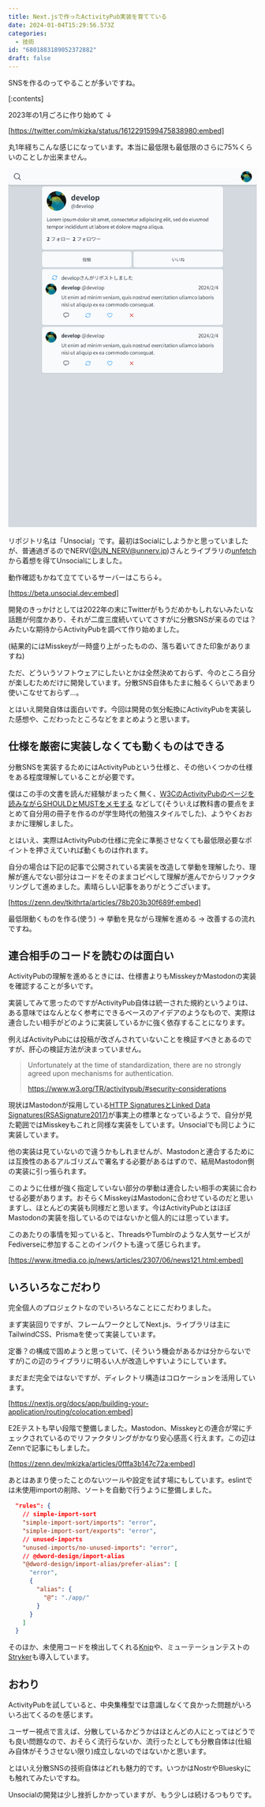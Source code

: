 ```yaml
---
title: Next.jsで作ったActivityPub実装を育てている
date: 2024-01-04T15:29:56.573Z
categories:
  - 技術
id: "6801883189052372882"
draft: false
---
```


SNSを作るのってやることが多いですね。

<!-- more -->

[:contents]

2023年の1月ごろに作り始めて ↓

[https://twitter.com/mkizka/status/1612291599475838980:embed]

丸1年経ちこんな感じになっています。本当に最低限も最低限のさらに75%くらいのことしか出来ません。

![Unsocialの現状のデザイン](https://raw.githubusercontent.com/mkizka/unsocial/main/screenshot1.png)

リポジトリ名は「Unsocial」です。最初はSocialにしようかと思っていましたが、普通過ぎるのでNERV([@UN_NERV@unnerv.jp](https://unnerv.jp/@UN_NERV))さんとライブラリの[unfetch](https://www.npmjs.com/package/unfetch)から着想を得てUnsocialにしました。

動作確認もかねて立てているサーバーはこちら↓。

[https://beta.unsocial.dev:embed]

開発のきっかけとしては2022年の末にTwitterがもうだめかもしれないみたいな話題が何度かあり、それが二度三度続いていてさすがに分散SNSが来るのでは？みたいな期待からActivityPubを調べて作り始めました。

(結果的にはMisskeyが一時盛り上がったものの、落ち着いてきた印象がありますね)

ただ、どういうソフトウェアにしたいとかは全然決めておらず、今のところ自分が楽しむためだけに開発しています。分散SNS自体もたまに触るくらいであまり使いこなせておらず...。

とはいえ開発自体は面白いです。今回は開発の気分転換にActivityPubを実装した感想や、こだわったところなどをまとめようと思います。

## 仕様を厳密に実装しなくても動くものはできる

分散SNSを実装するためにはActivityPubという仕様と、その他いくつかの仕様をある程度理解していることが必要です。

僕はこの手の文書を読んだ経験がまったく無く、[W3CのActivityPubのページを読みながらSHOULDとMUSTをメモする](https://scrapbox.io/mkizka/ActivityPub%E4%BB%95%E6%A7%98%E3%81%AEMUST%E3%81%A8SHOULD%E3%81%BE%E3%81%A8%E3%82%81) などして(そういえば教科書の要点をまとめて自分用の冊子を作るのが学生時代の勉強スタイルでした)、ようやくおおまかに理解しました。

とはいえ、実際はActivityPubの仕様に完全に準拠させなくても最低限必要なポイントを押さえていれば動くものは作れます。

自分の場合は下記の記事で公開されている実装を改造して挙動を理解したり、理解が進んでない部分はコードをそのままコピペして理解が進んでからリファクタリングして進めました。素晴らしい記事をありがとうございます。

[https://zenn.dev/tkithrta/articles/78b203b30f689f:embed]

最低限動くものを作る(使う) → 挙動を見ながら理解を進める → 改善するの流れですね。

## 連合相手のコードを読むのは面白い

ActivityPubの理解を進めるときには、仕様書よりもMisskeyかMastodonの実装を確認することが多いです。

実装してみて思ったのですがActivityPub自体は統一された規約というよりは、ある意味ではなんとなく参考にできるベースのアイデアのようなもので、実際は連合したい相手がどのように実装しているかに強く依存することになります。

例えばActivityPubには投稿が改ざんされていないことを検証すべきとあるのですが、肝心の検証方法が決まっていません。

> Unfortunately at the time of standardization, there are no strongly agreed upon mechanisms for authentication.
>
> https://www.w3.org/TR/activitypub/#security-considerations

現状はMastodonが採用している[HTTP SignaturesとLinked Data Signatures(RSASignature2017)](https://docs.joinmastodon.org/spec/security/)が事実上の標準となっているようで、自分が見た範囲ではMisskeyもこれと同様な実装をしています。Unsocialでも同じように実装しています。

他の実装は見ていないので違うかもしれませんが、Mastodonと連合するためには互換性のあるアルゴリズムで署名する必要があるはずので、結局Mastodon側の実装に引っ張られます。

このように仕様が強く指定していない部分の挙動は連合したい相手の実装に合わせる必要があります。おそらくMisskeyはMastodonに合わせているのだと思いますし、ほとんどの実装も同様だと思います。今はActivityPubとはほぼMastodonの実装を指しているのではないかと個人的には思っています。

このあたりの事情を知っていると、ThreadsやTumblrのような人気サービスがFediverseに参加することのインパクトも違って感じられます。

[https://www.itmedia.co.jp/news/articles/2307/06/news121.html:embed]

## いろいろなこだわり

完全個人のプロジェクトなのでいろいろなことにこだわりました。

まず実装回りですが、フレームワークとしてNext.js、ライブラリは主にTailwindCSS、Prismaを使って実装しています。

定番？の構成で固めようと思っていて、(そういう機会があるかは分からないですが)この辺のライブラリに明るい人が改造しやすいようにしています。

まだまだ完全ではないですが、ディレクトリ構造はコロケーションを活用しています。

[https://nextjs.org/docs/app/building-your-application/routing/colocation:embed]

E2Eテストも早い段階で整備しました。Mastodon、Misskeyとの連合が常にチェックされているのでリファクタリングがかなり安心感高く行えます。この辺はZennで記事にもしました。

[https://zenn.dev/mkizka/articles/0fffa3b147c72a:embed]

あとはあまり使ったことのないツールや設定を試す場にもしています。eslintでは未使用importの削除、ソートを自動で行うように整備しました。

```json
  "rules": {
    // simple-import-sort
    "simple-import-sort/imports": "error",
    "simple-import-sort/exports": "error",
    // unused-imports
    "unused-imports/no-unused-imports": "error",
    // @dword-design/import-alias
    "@dword-design/import-alias/prefer-alias": [
      "error",
      {
        "alias": {
          "@": "./app/"
        }
      }
    ]
  }
```

そのほか、未使用コードを検出してくれる[Knip](https://knip.dev/)や、ミューテーションテストの[Stryker](https://stryker-mutator.io/)も導入しています。

## おわり

ActivityPubを試していると、中央集権型では意識しなくて良かった問題がいろいろ出てくるのを感じます。

ユーザー視点で言えば、分散しているかどうかはほとんどの人にとってはどうでも良い問題なので、おそらく流行らないか、流行ったとしても分散自体は(仕組み自体がそうさせない限り)成立しないのではないかと思います。

とはいえ分散SNSの技術自体はどれも魅力的です。いつかはNostrやBlueskyにも触れてみたいですね。

Unsocialの開発は少し挫折しかかっていますが、もう少しは続けるつもりです。
